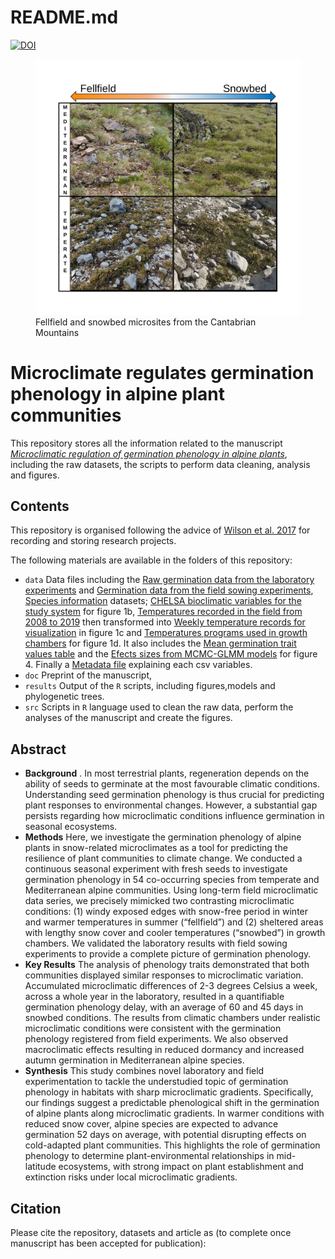 README.md
================

[![DOI](https://zenodo.org/badge/440159075.svg)](https://zenodo.org/doi/10.5281/zenodo.11242675)

<figure>
<img src="microsites.png"
alt="Fellfield and snowbed microsites from the Cantabrian Mountains" />
<figcaption aria-hidden="true">Fellfield and snowbed microsites from the
Cantabrian Mountains</figcaption>
</figure>

# Microclimate regulates germination phenology in alpine plant communities

This repository stores all the information related to the manuscript
[*Microclimatic regulation of germination phenology in alpine
plants*](add%20doi%20once%20manuscript%20is%20accepted), including the
raw datasets, the scripts to perform data cleaning, analysis and
figures.

## Contents

This repository is organised following the advice of [Wilson et
al. 2017](https://doi.org/10.1371/journal.pcbi.1005510) for recording
and storing research projects.

The following materials are available in the folders of this repository:

- `data` Data files including the [Raw germination data from the
  laboratory
  experiments](https://github.com/clara-espinosa/Germination_phenology/blob/main/data/clean%20data.csv)
  and [Germination data from the field sowing
  experiments](https://github.com/clara-espinosa/Germination_phenology/blob/main/data/field_germination.csv),
  [Species
  information](https://github.com/clara-espinosa/Germination_phenology/blob/main/data/all_info.csv)
  datasets; [CHELSA bioclimatic variables for the study
  system](https://github.com/clara-espinosa/Germination_phenology/blob/main/data/Bioclim_study_area.csv)
  for figure 1b, [Temperatures recorded in the field from 2008 to
  2019](https://github.com/clara-espinosa/Germination_phenology/blob/main/data/temp_picos_raw.csv)
  then transformed into [Weekly temperature records for
  visualization](https://github.com/clara-espinosa/Germination_phenology/blob/main/data/weekly_picos_graph.csv)
  in figure 1c and [Temperatures programs used in growth
  chambers](https://github.com/clara-espinosa/Germination_phenology/blob/main/data/date_temp.csv)
  for figure 1d. It also includes the [Mean germination trait values
  table](https://github.com/clara-espinosa/Germination_phenology/blob/main/data/meanvalues_graph.csv)
  and the [Efects sizes from MCMC-GLMM
  models](https://github.com/clara-espinosa/Germination_phenology/blob/main/data/test_effectsize.csv)
  for figure 4. Finally a [Metadata
  file](https://github.com/clara-espinosa/Germination_phenology/blob/main/data/metadata.csv)
  explaining each csv variables.
- `doc` Preprint of the manuscript,
- `results` Output of the `R` scripts, including figures,models and
  phylogenetic trees.
- `src` Scripts in `R` language used to clean the raw data, perform the
  analyses of the manuscript and create the figures.

## Abstract

- **Background** . In most terrestrial plants, regeneration depends on
  the ability of seeds to germinate at the most favourable climatic
  conditions. Understanding seed germination phenology is thus crucial
  for predicting plant responses to environmental changes. However, a
  substantial gap persists regarding how microclimatic conditions
  influence germination in seasonal ecosystems.  
- **Methods** Here, we investigate the germination phenology of alpine
  plants in snow-related microclimates as a tool for predicting the
  resilience of plant communities to climate change. We conducted a
  continuous seasonal experiment with fresh seeds to investigate
  germination phenology in 54 co-occurring species from temperate and
  Mediterranean alpine communities. Using long-term field microclimatic
  data series, we precisely mimicked two contrasting microclimatic
  conditions: (1) windy exposed edges with snow-free period in winter
  and warmer temperatures in summer (“fellfield”) and (2) sheltered
  areas with lengthy snow cover and cooler temperatures (“snowbed”) in
  growth chambers. We validated the laboratory results with field sowing
  experiments to provide a complete picture of germination phenology.  
- **Key Results** The analysis of phenology traits demonstrated that
  both communities displayed similar responses to microclimatic
  variation. Accumulated microclimatic differences of 2-3 degrees
  Celsius a week, across a whole year in the laboratory, resulted in a
  quantifiable germination phenology delay, with an average of 60 and 45
  days in snowbed conditions. The results from climatic chambers under
  realistic microclimatic conditions were consistent with the
  germination phenology registered from field experiments. We also
  observed macroclimatic effects resulting in reduced dormancy and
  increased autumn germination in Mediterranean alpine species.
- **Synthesis** This study combines novel laboratory and field
  experimentation to tackle the understudied topic of germination
  phenology in habitats with sharp microclimatic gradients.
  Specifically, our findings suggest a predictable phenological shift in
  the germination of alpine plants along microclimatic gradients. In
  warmer conditions with reduced snow cover, alpine species are expected
  to advance germination 52 days on average, with potential disrupting
  effects on cold-adapted plant communities. This highlights the role of
  germination phenology to determine plant-environmental relationships
  in mid-latitude ecosystems, with strong impact on plant establishment
  and extinction risks under local microclimatic gradients.

## Citation

Please cite the repository, datasets and article as (to complete once
manuscript has been accepted for publication):
